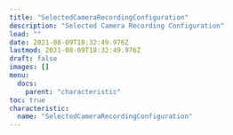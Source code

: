 ```yaml
---
title: "SelectedCameraRecordingConfiguration"
description: "Selected Camera Recording Configuration"
lead: ""
date: 2021-08-09T18:32:49.976Z
lastmod: 2021-08-09T18:32:49.976Z
draft: false
images: []
menu:
  docs:
    parent: "characteristic"
toc: true
characteristic:
  name: "SelectedCameraRecordingConfiguration"
---
```

